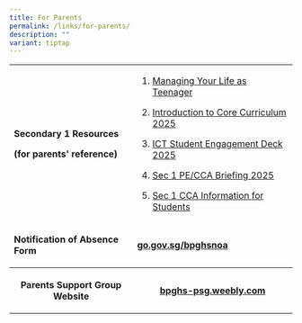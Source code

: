 ```yaml
---
title: For Parents
permalink: /links/for-parents/
description: ""
variant: tiptap
---
```

<table style="minWidth: 50px">
<colgroup>
<col>
<col>
</colgroup>
<tbody>
<tr>
<td rowspan="1" colspan="1">
<p><strong>Secondary 1 Resources</strong>
</p>
<p><strong>(for parents' reference)</strong>
</p>
</td>
<td rowspan="1" colspan="1">
<ol data-tight="true" class="tight">
<li>
<p><a href="/files/Managing_Your_Life_as_a_Teenager_2025.pdf" rel="noopener noreferrer nofollow" target="_blank">Managing Your Life as Teenager</a>
</p>
</li>
<li>
<p><a href="/files/Introduction_to_Core_Curriculum_2025.pdf" rel="noopener noreferrer nofollow" target="_blank">Introduction to Core Curriculum 2025</a>
</p>
</li>
<li>
<p><a href="/files/ICT_Student_Engagement_Deck_2025.pdf" rel="noopener noreferrer nofollow" target="_blank">ICT Student Engagement Deck 2025</a>
</p>
</li>
<li>
<p><a href="/files/Sec_1_PECCA_Briefing_6_Jan_2025.pdf" rel="noopener noreferrer nofollow" target="_blank">Sec 1 PE/CCA Briefing 2025</a>
</p>
</li>
<li>
<p><a href="/files/Sec_1_CCA_Information_for_Students_2025.pdf" rel="noopener noreferrer nofollow" target="_blank">Sec 1 CCA Information for Students</a>
</p>
</li>
</ol>
</td>
</tr>
<tr>
<td rowspan="1" colspan="1">
<p><strong>Notification of Absence Form</strong>
</p>
</td>
<td rowspan="1" colspan="1">
<p><strong><a href="http://go.gov.sg/bpghsnoa" rel="noopener noreferrer nofollow" target="_blank">go.gov.sg/bpghsnoa</a></strong>
</p>
</td>
</tr>
<tr>
<th rowspan="1" colspan="1">
<p><strong>Parents Support Group Website</strong>
</p>
</th>
<th rowspan="1" colspan="1">
<p><a href="http://bpghs-psg.weebly.com/" rel="noopener noreferrer nofollow" target="_blank">bpghs-psg.weebly.com</a>
</p>
</th>
</tr>
</tbody>
</table>
<p></p>